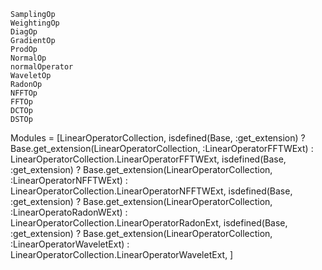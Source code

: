 ```@docs
SamplingOp
WeightingOp
DiagOp
GradientOp
ProdOp
NormalOp
normalOperator
WaveletOp
RadonOp
NFFTOp
FFTOp
DCTOp
DSTOp
```



Modules = [LinearOperatorCollection,
isdefined(Base, :get_extension) ? Base.get_extension(LinearOperatorCollection, :LinearOperatorFFTWExt) : LinearOperatorCollection.LinearOperatorFFTWExt,
isdefined(Base, :get_extension) ? Base.get_extension(LinearOperatorCollection, :LinearOperatorNFFTWExt) : LinearOperatorCollection.LinearOperatorNFFTWExt,
isdefined(Base, :get_extension) ? Base.get_extension(LinearOperatorCollection, :LinearOperatoRadonWExt) : LinearOperatorCollection.LinearOperatorRadonExt,
isdefined(Base, :get_extension) ? Base.get_extension(LinearOperatorCollection, :LinearOperatorWaveletExt) : LinearOperatorCollection.LinearOperatorWaveletExt,
]
